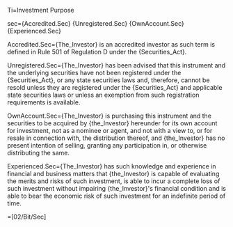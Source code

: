Ti=Investment Purpose

sec={Accredited.Sec} {Unregistered.Sec} {OwnAccount.Sec} {Experienced.Sec}

Accredited.Sec={The_Investor} is an accredited investor as such term is defined in Rule 501 of Regulation D under the {Securities_Act}.

Unregistered.Sec={The_Investor} has been advised that this instrument and the underlying securities have not been registered under the {Securities_Act}, or any state securities laws and, therefore, cannot be resold unless they are registered under the {Securities_Act} and applicable state securities laws or unless an exemption from such registration requirements is available.

OwnAccount.Sec={The_Investor} is purchasing this instrument and the securities to be acquired by {the_Investor} hereunder for its own account for investment, not as a nominee or agent, and not with a view to, or for resale in connection with, the distribution thereof, and {the_Investor} has no present intention of selling, granting any participation in, or otherwise distributing the same.

Experienced.Sec={The_Investor} has such knowledge and experience in financial and business matters that {the_Investor} is capable of evaluating the merits and risks of such investment, is able to incur a complete loss of such investment without impairing {the_Investor}'s financial condition and is able to bear the economic risk of such investment for an indefinite period of time. 

=[02/Bit/Sec]
